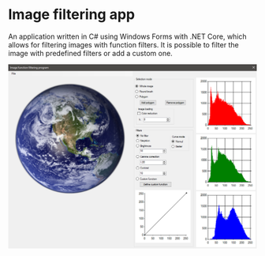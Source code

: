 # Image filtering app
An application written in C# using Windows Forms with .NET Core, which allows for filtering images with function filters. It is possible to filter the image with predefined filters or add a custom one.

![Main window preview](window.png)